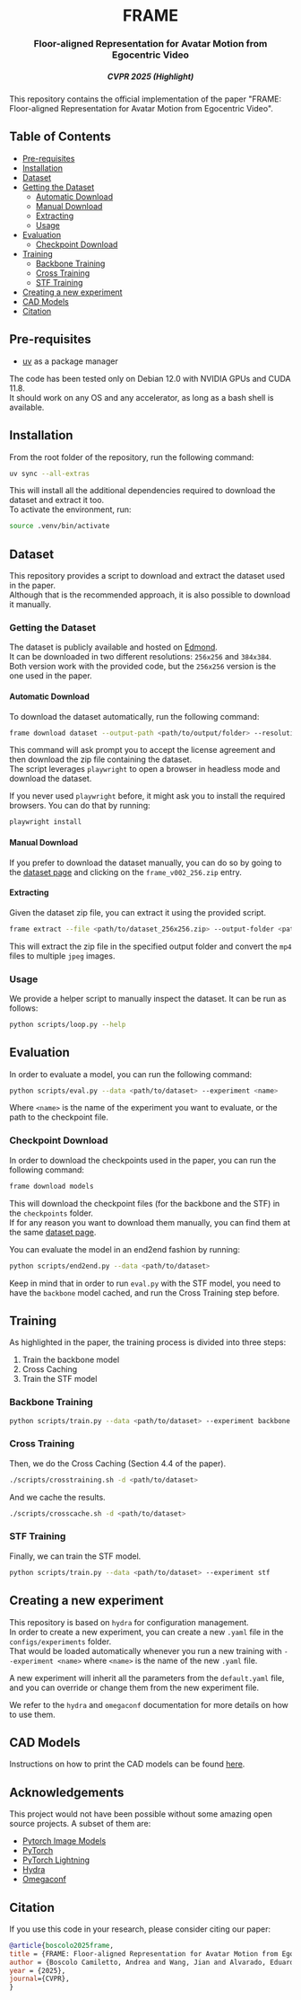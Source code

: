 <h1 align="center">FRAME</h1>
<h3 align="center">Floor-aligned Representation for Avatar Motion from Egocentric Video</h3>
<h5 align="center">CVPR 2025 (Highlight)</h5>

This repository contains the official implementation of the paper "FRAME: Floor-aligned Representation for Avatar Motion from Egocentric Video".

## Table of Contents

- [Pre-requisites](#pre-requisites)
- [Installation](#installation)
- [Dataset](#dataset)
- [Getting the Dataset](#getting-the-dataset)
  - [Automatic Download](#automatic-download)
  - [Manual Download](#manual-download)
  - [Extracting](#extracting)
  - [Usage](#usage)
- [Evaluation](#evaluation)
  - [Checkpoint Download](#checkpoint-download)
- [Training](#training)
  - [Backbone Training](#backbone-training)
  - [Cross Training](#cross-training)
  - [STF Training](#stf-training)
- [Creating a new experiment](#creating-a-new-experiment)
- [CAD Models](#cad-models)
- [Citation](#citation)

## Pre-requisites

- [uv](https://docs.astral.sh/uv/getting-started/installation/) as a package manager

The code has been tested only on Debian 12.0 with NVIDIA GPUs and CUDA 11.8.  
It should work on any OS and any accelerator, as long as a bash shell is available.

## Installation

From the root folder of the repository, run the following command:

```bash
uv sync --all-extras
```

This will install all the additional dependencies required to download the dataset and extract it too.  
To activate the environment, run:

```bash
source .venv/bin/activate
```

## Dataset

This repository provides a script to download and extract the dataset used in the paper.  
Although that is the recommended approach, it is also possible to download it manually.

### Getting the Dataset

The dataset is publicly available and hosted on [Edmond](https://edmond.mpg.de/dataset.xhtml?persistentId=doi:10.17617/3.XARMQA).  
It can be downloaded in two different resolutions: `256x256` and `384x384`.  
Both version work with the provided code, but the `256x256` version is the one used in the paper.

#### Automatic Download

To download the dataset automatically, run the following command:

```bash
frame download dataset --output-path <path/to/output/folder> --resolution 256
```

This command will ask prompt you to accept the license agreement and then download the zip file containing the dataset.  
The script leverages `playwright` to open a browser in headless mode and download the dataset.

If you never used `playwright` before, it might ask you to install the required browsers. You can do that by running:

```bash
playwright install
```

#### Manual Download

If you prefer to download the dataset manually, you can do so by going to the [dataset page](https://edmond.mpg.de/dataset.xhtml?persistentId=doi:10.17617/3.XARMQA) and clicking on the `frame_v002_256.zip` entry.

#### Extracting

Given the dataset zip file, you can extract it using the provided script.

```bash
frame extract --file <path/to/dataset_256x256.zip> --output-folder <path/to/output/folder>
```

This will extract the zip file in the specified output folder and convert the `mp4` files to multiple `jpeg` images.

### Usage

We provide a helper script to manually inspect the dataset. It can be run as follows:

```bash
python scripts/loop.py --help
```

## Evaluation

In order to evaluate a model, you can run the following command:

```bash
python scripts/eval.py --data <path/to/dataset> --experiment <name>
```

Where `<name>` is the name of the experiment you want to evaluate, or the path to the checkpoint file.

### Checkpoint Download

In order to download the checkpoints used in the paper, you can run the following command:

```bash
frame download models
```

This will download the checkpoint files (for the backbone and the STF) in the `checkpoints` folder.  
If for any reason you want to download them manually, you can find them at the same [dataset page](https://edmond.mpg.de/dataset.xhtml?persistentId=doi:10.17617/3.XARMQA).

You can evaluate the model in an end2end fashion by running:

```bash
python scripts/end2end.py --data <path/to/dataset>
```

Keep in mind that in order to run `eval.py` with the STF model, you need to have the `backbone` model cached, and run the Cross Training step before.

## Training

As highlighted in the paper, the training process is divided into three steps:

1. Train the backbone model
2. Cross Caching
3. Train the STF model

### Backbone Training

```bash
python scripts/train.py --data <path/to/dataset> --experiment backbone
```

### Cross Training

Then, we do the Cross Caching (Section 4.4 of the paper).

```bash
./scripts/crosstraining.sh -d <path/to/dataset>
```

And we cache the results.

```bash
./scripts/crosscache.sh -d <path/to/dataset>
```

### STF Training

Finally, we can train the STF model.

```bash
python scripts/train.py --data <path/to/dataset> --experiment stf
```

## Creating a new experiment

This repository is based on `hydra` for configuration management.  
In order to create a new experiment, you can create a new `.yaml` file in the `configs/experiments` folder.  
That would be loaded automatically whenever you run a new training with `--experiment <name>` where `<name>` is the name of the new `.yaml` file.

A new experiment will inherit all the parameters from the `default.yaml` file, and you can override or change them from the new experiment file.

We refer to the `hydra` and `omegaconf` documentation for more details on how to use them.

## CAD Models

Instructions on how to print the CAD models can be found [here](https://github.com/abcamiletto/frame-cad).

## Acknowledgements

This project would not have been possible without some amazing open source projects. A subset of them are:

- [Pytorch Image Models](https://github.com/huggingface/pytorch-image-models)
- [PyTorch](https://pytorch.org/)
- [PyTorch Lightning](https://www.pytorchlightning.ai/)
- [Hydra](https://hydra.cc/)
- [Omegaconf](https://omegaconf.readthedocs.io/en/latest/)

## Citation

If you use this code in your research, please consider citing our paper:

```bibtex
@article{boscolo2025frame,
title = {FRAME: Floor-aligned Representation for Avatar Motion from Egocentric Video},
author = {Boscolo Camiletto, Andrea and Wang, Jian and Alvarado, Eduardo and Dabral, Rishabh and Beeler, Thabo and Habermann, Marc and Theobalt, Christian},
year = {2025},
journal={CVPR},
}
```
